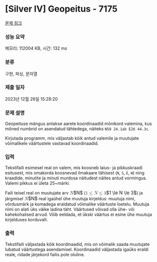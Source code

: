 # [Silver IV] Geopeitus - 7175 

[문제 링크](https://www.acmicpc.net/problem/7175) 

### 성능 요약

메모리: 112004 KB, 시간: 132 ms

### 분류

구현, 파싱, 문자열

### 제출 일자

2023년 12월 26일 15:28:20

### 문제 설명

<p>Geopeituse mängus antakse aarete koordinaadid mõnikord valemina, kus mõned numbrid on asendatud tähtedega, näiteks <code>N58 24.1ab E26 44.3c</code>.</p>

<p>Kirjutada programm, mis väljastab kõik antud valemile ja muutujate võimalikele väärtustele vastavad koordinaadid.</p>

### 입력 

 <p>Tekstifaili esimesel real on valem, mis koosneb laius- ja pikkuskraadi esitusest, mis omakorda koosnevad ilmakaare tähisest (<code>N</code>, <code>S</code>, <code>E</code>, <code>W</code>) ning kraadide, minutite ja minuti murdosa näitudest näites antud vormingus. Valemi pikkus ei ületa 25~märki.</p>

<p>Faili teisel real on muutujate arv <mjx-container class="MathJax" jax="CHTML" style="font-size: 109%; position: relative;"><mjx-math class="MJX-TEX" aria-hidden="true"><mjx-mi class="mjx-i"><mjx-c class="mjx-c1D441 TEX-I"></mjx-c></mjx-mi></mjx-math><mjx-assistive-mml unselectable="on" display="inline"><math xmlns="http://www.w3.org/1998/Math/MathML"><mi>N</mi></math></mjx-assistive-mml><span aria-hidden="true" class="no-mathjax mjx-copytext">$N$</span></mjx-container> (<mjx-container class="MathJax" jax="CHTML" style="font-size: 109%; position: relative;"><mjx-math class="MJX-TEX" aria-hidden="true"><mjx-mn class="mjx-n"><mjx-c class="mjx-c31"></mjx-c></mjx-mn><mjx-mo class="mjx-n" space="4"><mjx-c class="mjx-c2264"></mjx-c></mjx-mo><mjx-mi class="mjx-i" space="4"><mjx-c class="mjx-c1D441 TEX-I"></mjx-c></mjx-mi><mjx-mo class="mjx-n" space="4"><mjx-c class="mjx-c2264"></mjx-c></mjx-mo><mjx-mn class="mjx-n" space="4"><mjx-c class="mjx-c33"></mjx-c></mjx-mn></mjx-math><mjx-assistive-mml unselectable="on" display="inline"><math xmlns="http://www.w3.org/1998/Math/MathML"><mn>1</mn><mo>≤</mo><mi>N</mi><mo>≤</mo><mn>3</mn></math></mjx-assistive-mml><span aria-hidden="true" class="no-mathjax mjx-copytext">$1 \le N \le 3$</span></mjx-container>) ja järgmisel <mjx-container class="MathJax" jax="CHTML" style="font-size: 109%; position: relative;"><mjx-math class="MJX-TEX" aria-hidden="true"><mjx-mi class="mjx-i"><mjx-c class="mjx-c1D441 TEX-I"></mjx-c></mjx-mi></mjx-math><mjx-assistive-mml unselectable="on" display="inline"><math xmlns="http://www.w3.org/1998/Math/MathML"><mi>N</mi></math></mjx-assistive-mml><span aria-hidden="true" class="no-mathjax mjx-copytext">$N$</span></mjx-container> real igaühel ühe muutuja kirjeldus: muutuja nimi, võrdusmärk ja komadega eraldatud võimalike väärtuste loetelu. Muutuja nimi on alati üks väike ladina täht. Väärtused võivad olla ühe- või kahekohalised arvud. Võib eeldada, et ükski väärtus ei esine ühe muutuja kirjelduses korduvalt.</p>

### 출력 

 <p>Tekstifaili väljastada kõik koordinaadid, mis on võimalik saada muutujate lubatud väärtustega asendamisel. Koordinaadid väljastada igaüks eraldi reale, ridade järjekord failis pole oluline.</p>

